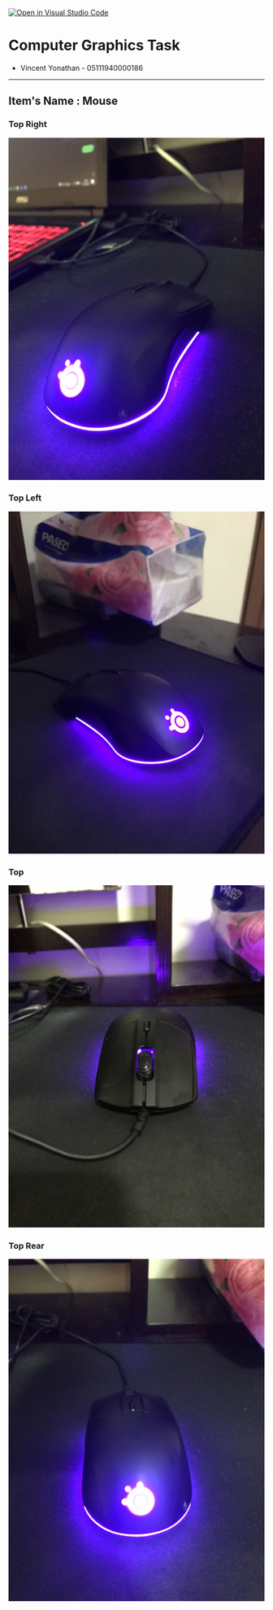 [![Open in Visual Studio Code](https://classroom.github.com/assets/open-in-vscode-f059dc9a6f8d3a56e377f745f24479a46679e63a5d9fe6f495e02850cd0d8118.svg)](https://classroom.github.com/online_ide?assignment_repo_id=5692377&assignment_repo_type=AssignmentRepo)

# Computer Graphics Task

* Vincent Yonathan    - 05111940000186
---

## Item's Name : Mouse
### Top Right
![topright](./screenshot/topright.jpg)

### Top Left
![topleft](./screenshot/topleft.jpg)

### Top
![top](./screenshot/top1.jpg)

### Top Rear
![toprear](./screenshot/toprear.jpg)
